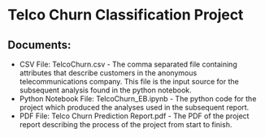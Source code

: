 # Telco Churn Classification Project 
## Documents:
* CSV File: TelcoChurn.csv - The comma separated file containing attributes that describe customers in the anonymous telecommunications company. This file is the input source for the subsequent analysis found in the python notebook.
* Python Notebook File: TelcoChurn_EB.ipynb - The python code for the project which produced the analyses used in the subsequent report.
* PDF File: Telco Churn Prediction Report.pdf - The PDF of the project report describing the process of the project from start to finish.
